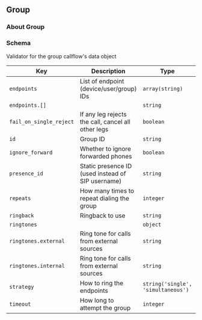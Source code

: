## Group

### About Group

### Schema

Validator for the group callflow's data object

Key | Description | Type | Default | Required
--- | ----------- | ---- | ------- | --------
`endpoints` | List of endpoint (device/user/group) IDs | `array(string)` | `[]` | `false`
`endpoints.[]` |   | `string` |   | `false`
`fail_on_single_reject` | If any leg rejects the call, cancel all other legs | `boolean` |   | `false`
`id` | Group ID | `string` |   | `false`
`ignore_forward` | Whether to ignore forwarded phones | `boolean` | `true` | `false`
`presence_id` | Static presence ID (used instead of SIP username) | `string` |   | `false`
`repeats` | How many times to repeat dialing the group | `integer` | `1` | `false`
`ringback` | Ringback to use | `string` |   | `false`
`ringtones` |   | `object` |   | `false`
`ringtones.external` | Ring tone for calls from external sources | `string` |   | `false`
`ringtones.internal` | Ring tone for calls from external sources | `string` |   | `false`
`strategy` | How to ring the endpoints | `string('single', 'simultaneous')` | `simultaneous` | `false`
`timeout` | How long to attempt the group | `integer` | `20` | `false`
